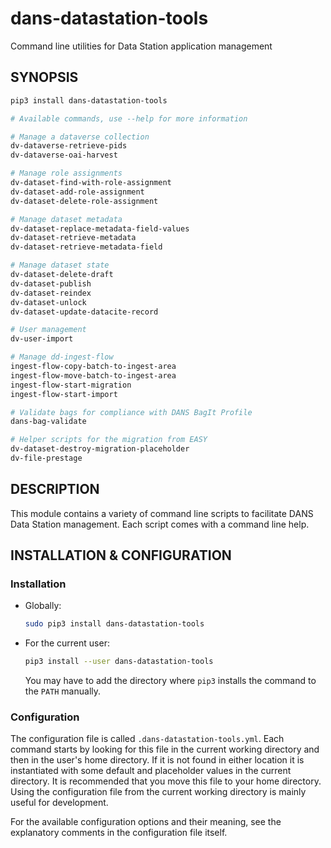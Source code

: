 dans-datastation-tools
======================

Command line utilities for Data Station application management

SYNOPSIS
--------

```bash
pip3 install dans-datastation-tools

# Available commands, use --help for more information

# Manage a dataverse collection
dv-dataverse-retrieve-pids
dv-dataverse-oai-harvest

# Manage role assignments
dv-dataset-find-with-role-assignment
dv-dataset-add-role-assignment
dv-dataset-delete-role-assignment

# Manage dataset metadata
dv-dataset-replace-metadata-field-values
dv-dataset-retrieve-metadata
dv-dataset-retrieve-metadata-field

# Manage dataset state
dv-dataset-delete-draft
dv-dataset-publish
dv-dataset-reindex
dv-dataset-unlock
dv-dataset-update-datacite-record

# User management
dv-user-import

# Manage dd-ingest-flow
ingest-flow-copy-batch-to-ingest-area
ingest-flow-move-batch-to-ingest-area
ingest-flow-start-migration
ingest-flow-start-import

# Validate bags for compliance with DANS BagIt Profile
dans-bag-validate

# Helper scripts for the migration from EASY
dv-dataset-destroy-migration-placeholder
dv-file-prestage

```

DESCRIPTION
-----------

This module contains a variety of command line scripts to facilitate DANS Data Station management. Each script comes
with a command line help.


INSTALLATION & CONFIGURATION
----------------------------

### Installation

* Globally:

  ```bash
  sudo pip3 install dans-datastation-tools
  ```

* For the current user:

  ```bash
  pip3 install --user dans-datastation-tools
  ```
  You may have to add the directory where `pip3` installs the command to the `PATH` manually.

### Configuration

The configuration file is called `.dans-datastation-tools.yml`. Each command starts by looking for this file in the
current working directory and then in the user's home directory. If it is not found in either location it is
instantiated with some default and placeholder values in the current directory. It is recommended that you move this
file to your home directory. Using the configuration file from the current working directory is mainly useful for
development.

For the available configuration options and their meaning, see the explanatory comments in the configuration file
itself.
